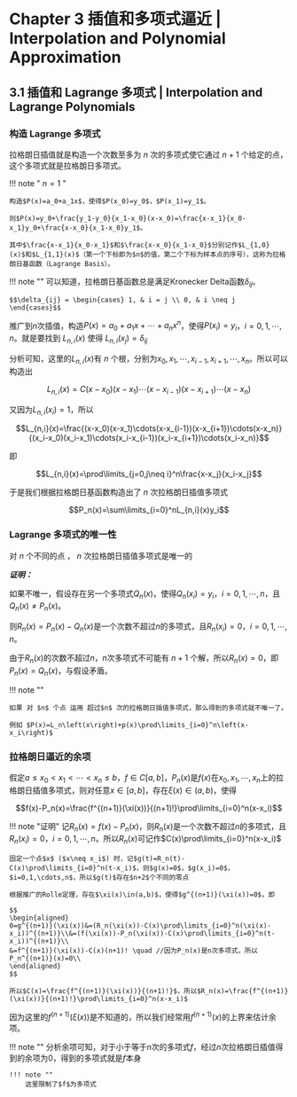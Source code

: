 # Chapter 3 插值和多项式逼近 | Interpolation and Polynomial Approximation

## 3.1 插值和 Lagrange 多项式 | Interpolation and Lagrange Polynomials

### 构造 Lagrange 多项式

拉格朗日插值就是构造一个次数至多为 $n$ 次的多项式使它通过 $n+1$ 个给定的点，这个多项式就是拉格朗日多项式。

!!! note  " $n = 1$ "

    构造$P(x)=a_0+a_1x$，使得$P(x_0)=y_0$，$P(x_1)=y_1$。
    
    则$P(x)=y_0+\frac{y_1-y_0}{x_1-x_0}(x-x_0)=\frac{x-x_1}{x_0-x_1}y_0+\frac{x-x_0}{x_1-x_0}y_1$。 

    其中$\frac{x-x_1}{x_0-x_1}$和$\frac{x-x_0}{x_1-x_0}$分别记作$L_{1,0}(x)$和$L_{1,1}(x)$（第一个下标即为$n$的值，第二个下标为样本点的序号），这称为拉格朗日基函数（Lagrange Basis）。

!!! note ""
    可以知道，拉格朗日基函数总是满足Kronecker Delta函数$\delta_{ij}$。

    $$\delta_{ij} = \begin{cases} 1, & i = j \\ 0, & i \neq j \end{cases}$$

推广到$n$次插值，构造$P(x)=a_0+a_1x+\cdots+a_nx^n$，使得$P(x_i)=y_i$，$i=0,1,\cdots,n$。就是要找到 $L_{n,i}(x)$ 使得 $L_{n,i}(x_j) = \delta_{ij}$

分析可知，这里的$L_{n,i}(x)$有 $n$ 个根，分别为$x_0,x_1,\cdots,x_{i-1},x_{i+1},\cdots,x_n$。所以可以构造出

$$L_{n,i}(x)=C(x-x_0)(x-x_1)\cdots(x-x_{i-1})(x-x_{i+1})\cdots(x-x_n)$$

又因为$L_{n,i}(x_i)=1$，所以

$$L_{n,i}(x)=\frac{(x-x_0)(x-x_1)\cdots(x-x_{i-1})(x-x_{i+1})\cdots(x-x_n)}{(x_i-x_0)(x_i-x_1)\cdots(x_i-x_{i-1})(x_i-x_{i+1})\cdots(x_i-x_n)}$$

即

$$L_{n,i}(x)=\prod\limits_{j=0,j\neq i}^n\frac{x-x_j}{x_i-x_j}$$

于是我们根据拉格朗日基函数构造出了 $n$ 次拉格朗日插值多项式

$$P_n(x)=\sum\limits_{i=0}^nL_{n,i}(x)y_i$$

### Lagrange 多项式的唯一性

对 $n$ 个不同的点 ， $n$ 次拉格朗日插值多项式是唯一的

***证明：***

如果不唯一，假设存在另一个多项式$Q_n(x)$，使得$Q_n(x_i)=y_i$，$i=0,1,\cdots,n$，且$Q_n(x)\neq P_n(x)$。

则$R_n(x)=P_n(x)-Q_n(x)$是一个次数不超过$n$的多项式，且$R_n(x_i)=0$，$i=0,1,\cdots,n$。

由于$R_n(x)$的次数不超过$n$，$n$次多项式不可能有 $n+1$ 个解，所以$R_n(x)=0$，即$P_n(x)=Q_n(x)$，与假设矛盾。

!!! note ""
    
    如果 对 $n$ 个点 运用 超过$n$ 次的拉格朗日插值多项式，那么得到的多项式就不唯一了。

    例如 $P(x)=L_n\left(x\right)+p(x)\prod\limits_{i=0}^n\left(x-x_i\right)$

### 拉格朗日逼近的余项

假定$a\leq x_0<x_1<\cdots<x_n\leq b$，$f\in C[a,b]$，$P_n(x)$是$f(x)$在$x_0,x_1,\cdots,x_n$上的拉格朗日插值多项式，则对任意$x\in[a,b]$，存在$\xi(x)\in(a,b)$，使得

$$f(x)-P_n(x)=\frac{f^{(n+1)}(\xi(x))}{(n+1)!}\prod\limits_{i=0}^n(x-x_i)$$ 

!!! note "证明"
    记$R_n(x)=f(x)-P_n(x)$，则$R_n(x)$是一个次数不超过$n$的多项式，且$R_n(x_i)=0$，$i=0,1,\cdots,n$。所以$R_n(x)$可记作$C(x)\prod\limits_{i=0}^n(x-x_i)$

    固定一个点$x$ ($x\neq x_i$) 时，记$g(t)=R_n(t)-C(x)\prod\limits_{i=0}^n(t-x_i)$，则$g(x)=0$，$g(x_i)=0$，$i=0,1,\cdots,n$，所以$g(t)$存在$n+2$个不同的零点
    
    根据推广的Rolle定理，存在$\xi(x)\in(a,b)$，使得$g^{(n+1)}(\xi(x))=0$，即
    
    $$
    \begin{aligned}
    0=g^{(n+1)}(\xi(x))&=(R_n(\xi(x))-C(x)\prod\limits_{i=0}^n(\xi(x)-x_i))^{(n+1)}\\&=(f(\xi(x))-P_n(\xi(x))-C(x)\prod\limits_{i=0}^n(t-x_i))^{(n+1)}\\
    &=f^{(n+1)}(\xi(x))-C(x)(n+1)! \quad //因为P_n(x)是n次多项式，所以P_n^{(n+1)}(x)=0\\
    \end{aligned}
    $$
    
    所以$C(x)=\frac{f^{(n+1)}(\xi(x))}{(n+1)!}$，所以$R_n(x)=\frac{f^{(n+1)}(\xi(x))}{(n+1)!}\prod\limits_{i=0}^n(x-x_i)$

因为这里的$f^{(n+1)}(\xi(x))$是不知道的，所以我们经常用$f^{(n+1)}(x)$的上界来估计余项。

!!! note ""
    分析余项可知，对于小于等于$n$次的多项式$f$，经过$n$次拉格朗日插值得到的余项为0，得到的多项式就是$f$本身

    !!! note ""
        这里限制了$f$为多项式